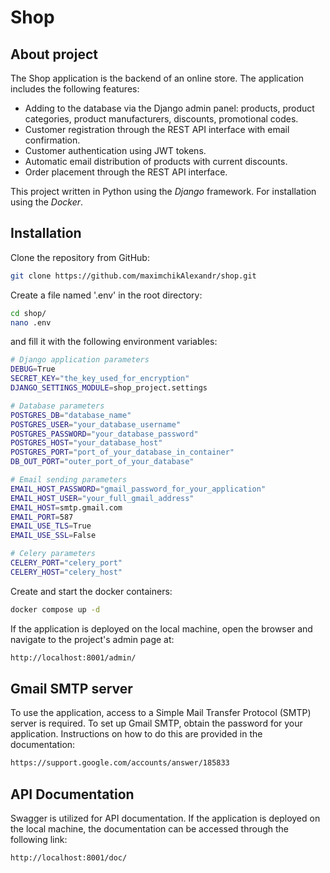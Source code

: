 # Shop
## About project

The Shop application is the backend of an online store. The application includes the following features:

- Adding to the database via the Django admin panel: products, product categories, product 
manufacturers, discounts, promotional codes.
- Customer registration through the REST API interface with email confirmation.
- Customer authentication using JWT tokens.
- Automatic email distribution of products with current discounts.
- Order placement through the REST API interface.

This project written in Python using the *Django* framework. For installation using the *Docker*.


## Installation

Clone the repository from GitHub:

```sh
git clone https://github.com/maximchikAlexandr/shop.git
```

Create a file named '.env' in the root directory:

```sh
cd shop/
nano .env
```

and fill it with the following environment variables:

```sh
# Django application parameters
DEBUG=True
SECRET_KEY="the_key_used_for_encryption"
DJANGO_SETTINGS_MODULE=shop_project.settings

# Database parameters
POSTGRES_DB="database_name"
POSTGRES_USER="your_database_username"
POSTGRES_PASSWORD="your_database_password"
POSTGRES_HOST="your_database_host"
POSTGRES_PORT="port_of_your_database_in_container"
DB_OUT_PORT="outer_port_of_your_database"

# Email sending parameters
EMAIL_HOST_PASSWORD="gmail_password_for_your_application"
EMAIL_HOST_USER="your_full_gmail_address"
EMAIL_HOST=smtp.gmail.com
EMAIL_PORT=587
EMAIL_USE_TLS=True
EMAIL_USE_SSL=False

# Celery parameters
CELERY_PORT="celery_port"
CELERY_HOST="celery_host"
```

Create and start the docker containers:

```sh
docker compose up -d
```

If the application is deployed on the local machine, open the browser and navigate to the 
project's admin page at: 
```sh
http://localhost:8001/admin/
```

## Gmail SMTP server
To use the application, access to a Simple Mail Transfer Protocol (SMTP) server is required. 
To set up Gmail SMTP, obtain the password for your application. 
Instructions on how to do this are provided in the documentation: 
```sh
https://support.google.com/accounts/answer/185833
```

## API Documentation
Swagger is utilized for API documentation. If the application is deployed on the local machine, 
the documentation can be accessed through the following link:

```sh
http://localhost:8001/doc/
```